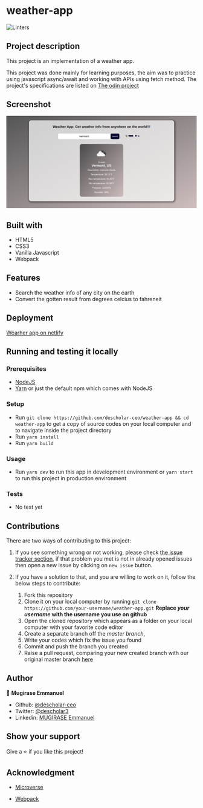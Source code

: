 # weather-app
![Linters](https://github.com/descholar-ceo/weather-app/workflows/Linters/badge.svg)

## Project description
This project is an implementation of a weather app.

This project was done mainly for learning purposes, the aim was to practice using javascript async/await and working with APIs using fetch method. The project's specifications are listed on [The odin project](https://www.theodinproject.com/courses/javascript/lessons/weather-app)

## Screenshot
![demo picture](./src/assets/images/weather-app-screenshot.png)

## Built with
- HTML5
- CSS3
- Vanilla Javascript
- Webpack

## Features
  - Search the weather info of any city on the earth
  - Convert the gotten result from degrees celcius to fahreneit

## Deployment
[Wearher app on netlify](https://suspicious-meitner-8919b0.netlify.app)

## Running and testing it locally

### Prerequisites
- [NodeJS](https://nodejs.org/)
- [Yarn](https://yarnpkg.com/) or just the default npm which comes with NodeJS

### Setup
- Run `git clone https://github.com/descholar-ceo/weather-app && cd weather-app` to get a copy of source codes on your local computer and to navigate inside the project directory
- Run `yarn install`
- Run `yarn build`

### Usage
- Run `yarn dev` to run this app in development environment or `yarn start` to run this project in production environment

### Tests
- No test yet

## Contributions

There are two ways of contributing to this project:

1.  If you see something wrong or not working, please check [the issue tracker section](https://github.com/descholar-ceo/weather-app/issues), if that problem you met is not in already opened issues then open a new issue by clicking on `new issue` button.

2.  If you have a solution to that, and you are willing to work on it, follow the below steps to contribute:
    1.  Fork this repository
    1.  Clone it on your local computer by running `git clone https://github.com/your-username/weather-app.git` __Replace *your username* with the username you use on github__
    1.  Open the cloned repository which appears as a folder on your local computer with your favorite code editor
    1.  Create a separate branch off the *master branch*,
    1.  Write your codes which fix the issue you found
    1.  Commit and push the branch you created
    1.  Raise a pull request, comparing your new created branch with our original master branch [here](https://github.com/descholar-ceo/weather-app)

## Author

👤 **Mugirase Emmanuel**

- Github: [@descholar-ceo](https://github.com/descholar-ceo)
- Twitter: [@descholar3](https://twitter.com/descholar3)
- Linkedin: [MUGIRASE Emmanuel](https://www.linkedin.com/in/mugirase-emmanuel)


## Show your support

Give a :star: if you like this project!

## Acknowledgment
- [Microverse](https://www.microvese.org)
* [Webpack](https://webpack.js.org/)
